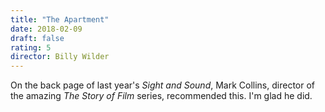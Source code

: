 ```yaml
---
title: "The Apartment"
date: 2018-02-09
draft: false
rating: 5
director: Billy Wilder
---
```


On the back page of last year's _Sight and Sound_, Mark Collins, director of the amazing _The Story of Film_ series, recommended this. I'm glad he did.
